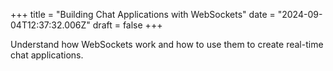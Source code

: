+++
title = "Building Chat Applications with WebSockets"
date = "2024-09-04T12:37:32.006Z"
draft = false
+++

Understand how WebSockets work and how to use them to create real-time chat applications.
        